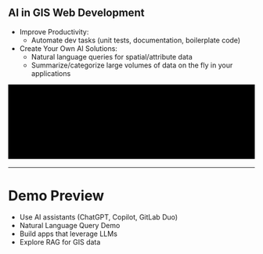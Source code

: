 

## AI in GIS Web Development

- Improve Productivity:
  - Automate dev tasks (unit tests, documentation, boilerplate code) 
- Create Your Own AI Solutions:
  - Natural language queries for spatial/attribute data  
  - Summarize/categorize large volumes of data on the fly in your applications  

![gis-llm](/images/gis_nl_query.svg)

---

# Demo Preview

- Use AI assistants (ChatGPT, Copilot, GitLab Duo)
- Natural Language Query Demo  
- Build apps that leverage LLMs  
- Explore RAG for GIS data  
